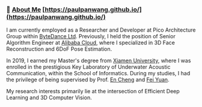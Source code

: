 

###   👋   [About Me](https://paulpanwang.github.io/) [https://paulpanwang.github.io/](https://paulpanwang.github.io/)

<p>I am currently employed as a Researcher and Developer at Pico Architecture Group within <a href="https://www.bytedance.com/en/">ByteDance Ltd</a>. Previously,  I held the position of Senior Algorithm Engineer at  <a href="https://www.alibabacloud.com/zh">Alibaba Cloud</a>, where I specialized in 3D Face Reconstruction and 6DoF Pose Estimation.  
</p>

<p>In 2019, I earned my Master's degree from <a href="https://uac.xmu.edu.cn/">Xiamen University</a>, where I was enrolled in the prestigious Key Laboratory of Underwater Acoustic Communication, within the School of Informatics. During my studies, I had the privilege of being supervised by Prof. <a href="https://informatics.xmu.edu.cn/info/1021/24599.htm">En Cheng</a> and <a href="https://informatics.xmu.edu.cn/info/1021/24079.htm">Fei Yuan</a>. </p>

<p> My research interests primarily lie at the intersection of Efficient Deep Learning and 3D Computer Vision.                
</p>
